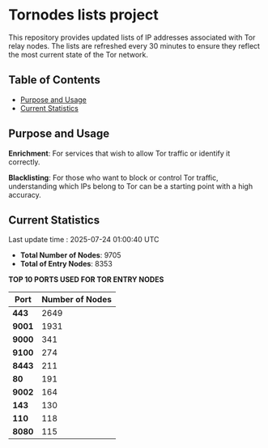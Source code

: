# Tornodes lists project

This repository provides updated lists of IP addresses associated with Tor relay nodes. The lists are refreshed every 30 minutes to ensure they reflect the most current state of the Tor network.

## Table of Contents

- [Purpose and Usage](#purpose-and-usage)
- [Current Statistics](#current-statistics)


## Purpose and Usage

**Enrichment**: For services that wish to allow Tor traffic or identify it correctly.

**Blacklisting**: For those who want to block or control Tor traffic, understanding which IPs belong to Tor can be a starting point with a high accuracy.

## Current Statistics

Last update time : 2025-07-24 01:00:40 UTC

- **Total Number of Nodes**: 9705
- **Total of Entry Nodes**: 8353

**TOP 10 PORTS USED FOR TOR ENTRY NODES**

| **Port** | **Number of Nodes** |
|------|-----------------|
| **443**   | 2649  |
| **9001**   | 1931  |
| **9000**   | 341  |
| **9100**   | 274  |
| **8443**   | 211  |
| **80**   | 191  |
| **9002**   | 164  |
| **143**   | 130  |
| **110**   | 118  |
| **8080**   | 115  |

